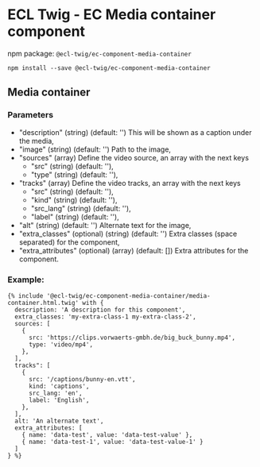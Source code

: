 # ECL Twig - EC Media container component

npm package: `@ecl-twig/ec-component-media-container`

```shell
npm install --save @ecl-twig/ec-component-media-container
```

## Media container

### Parameters

- "description" (string) (default: '') This will be shown as a caption under the media,
- "image" (string) (default: '') Path to the image,
- "sources" (array) Define the video source, an array with the next keys
  - "src" (string) (default: ''),
  - "type" (string) (default: ''),
- "tracks" (array) Define the video tracks, an array with the next keys
  - "src" (string) (default: ''),
  - "kind" (string) (default: ''),
  - "src_lang" (string) (default: ''),
  - "label" (string) (default: ''),
- "alt" (string) (default: '') Alternate text for the image,
- "extra_classes" (optional) (string) (default: '') Extra classes (space separated) for the component,
- "extra_attributes" (optional) (array) (default: []) Extra attributes for the component.

### Example:

<!-- prettier-ignore -->
```twig
{% include '@ecl-twig/ec-component-media-container/media-container.html.twig' with { 
  description: 'A description for this component', 
  extra_classes: 'my-extra-class-1 my-extra-class-2', 
  sources: [ 
    { 
      src: 'https://clips.vorwaerts-gmbh.de/big_buck_bunny.mp4', 
      type: 'video/mp4', 
  	}, 
  ], 
  tracks": [ 
	{ 
      src: '/captions/bunny-en.vtt', 
      kind: 'captions', 
      src_lang: 'en', 
      label: 'English', 
    }, 
  ], 
  alt: 'An alternate text', 
  extra_attributes: [ 
    { name: 'data-test', value: 'data-test-value' },  
    { name: 'data-test-1', value: 'data-test-value-1' }  
  ] 
} %}
```
